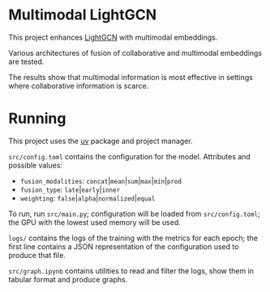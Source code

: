 # Multimodal LightGCN
This project enhances [LightGCN](https://arxiv.org/abs/2002.02126) with multimodal embeddings.

Various architectures of fusion of collaborative and multimodal embeddings are tested.

The results show that multimodal information is most effective in settings where collaborative information is scarce.

# Running
This project uses the [uv](https://docs.astral.sh/uv/) package and project manager.

```src/config.toml``` contains the configuration for the model. Attributes and possible values:
- `fusion_modalities`: `concat`|`mean`|`sum`|`max`|`min`|`prod`
- `fusion_type`: `late`|`early`|`inner`
- `weighting`: `false`|`alpha`|`normalized`|`equal`

To run, run ```src/main.py```; configuration will be loaded from ```src/config.toml```; the GPU with the lowest used memory will be used.

```logs/``` contains the logs of the training with the metrics for each epoch; the first line contains a JSON representation of the configuration used to produce that file.

`src/graph.ipynb` contains utilities to read and filter the logs, show them in tabular format and produce graphs.